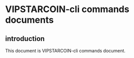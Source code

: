# VIPSTARCOIN-cli commands documents

## introduction

This document is VIPSTARCOIN-cli commands document.
